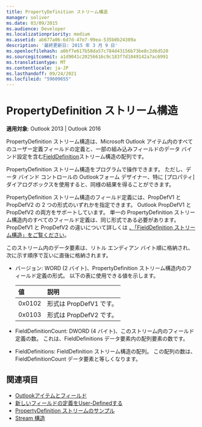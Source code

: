 ```yaml
---
title: PropertyDefinition ストリーム構造
manager: soliver
ms.date: 03/09/2015
ms.audience: Developer
ms.localizationpriority: medium
ms.assetid: ab677a06-6d7d-47e7-99ea-535b0b24389a
description: '最終更新日: 2015 年 3 月 9 日'
ms.openlocfilehash: a0bf7e617b58da57c784d43156b73be8c2d6d520
ms.sourcegitcommit: a1d9041c20256616c9c183f7d1049142a7ac6991
ms.translationtype: MT
ms.contentlocale: ja-JP
ms.lasthandoff: 09/24/2021
ms.locfileid: "59609655"
---
```

# <a name="propertydefinition-stream-structure"></a>PropertyDefinition ストリーム構造

**適用対象**: Outlook 2013 | Outlook 2016 
  
PropertyDefinition ストリーム構造は、Microsoft Outlook アイテム内のすべてのユーザー定義フィールドの定義と、一部の組み込みフィールドのデータ バインド設定を含む[FieldDefinition](fielddefinition-stream-structure.md)ストリーム構造の配列です。 
  
PropertyDefinition ストリーム構造をプログラムで操作できます。 ただし、データ バインド コントロールの Outlookフォーム デザイナー、特に [プロパティ] ダイアログボックスを使用すると、同様の結果を得ることができます。 
  
PropertyDefinition ストリーム構造のフィールド定義には、PropDefV1 と PropDefV2 の 2 つの形式のいずれかを指定できます。 Outlook PropDefV1 と PropDefV2 の両方をサポートしています。 単一の PropertyDefinition ストリーム構造内のすべてのフィールド定義は、同じ形式である必要があります。 PropDefV1 と PropDefV2 の違いについて詳しくは [、「FieldDefinition ストリーム構造」をご覧ください](fielddefinition-stream-structure.md)。
  
このストリーム内のデータ要素は、リトル エンディアン バイト順に格納され、次に示す順序で互いに直後に格納されます。
  
- バージョン: WORD (2 バイト)、PropertyDefinition ストリーム構造内のフィールド定義の形式。 以下の表に使用できる値を示します。
    
    |**値**|**説明**|
    |:-----|:-----|
    |0x0102  <br/> |形式は PropDefV1 です。  <br/> |
    |0x0103  <br/> |形式は PropDefV2 です。  <br/> |
   
- FieldDefinitionCount: DWORD (4 バイト)、このストリーム内のフィールド定義の数。 これは、FieldDefinitions データ要素内の配列要素の数です。
    
- FieldDefinitions: FieldDefinition ストリーム構造の配列。 この配列の数は、FieldDefinitionCount データ要素と等しくなります。
    
## <a name="see-also"></a>関連項目

- [Outlookアイテムとフィールド](outlook-items-and-fields.md)
- [新しいフィールドの定義をUser-Definedする](how-to-add-a-definition-for-a-new-user-defined-field.md)
- [PropertyDefinition ストリームのサンプル](propertydefinition-stream-sample.md)
- [Stream 構造](stream-structures.md)

